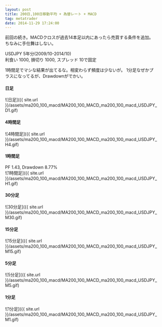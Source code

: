 ```yaml
---
layout: post
title: 200日,100日移動平均 + 為替レート + MACD
tag: metatrader
date: 2014-11-29 17:24:00
---
```


前回の続き。MACDクロスが過去14本足以内にあったら売買する条件を追加。  
ちなみに手仕舞はしない。

USDJPY 5年分(2009/10-2014/10)  
利食い 1000, 損切り 1000, スプレッド 10で固定  

1時間足でマシな結果が出てるな。相変わらず頻度は少ないが。
1分足なぜかプラスになってるが、Drawdownがでかい。

#### 日足
![日足]({{ site.url }}/assets/ma200_100_macd/MA200_100_MACD_ma200_100_macd_USDJPY_D1.gif)  
  
#### 4時間足
![4時間足]({{ site.url }}/assets/ma200_100_macd/MA200_100_MACD_ma200_100_macd_USDJPY_H4.gif)  
  
#### 1時間足
PF 1.43, Drawdown 8.77%  
![1時間足]({{ site.url }}/assets/ma200_100_macd/MA200_100_MACD_ma200_100_macd_USDJPY_H1.gif)  

#### 30分足
![30分足]({{ site.url }}/assets/ma200_100_macd/MA200_100_MACD_ma200_100_macd_USDJPY_M30.gif)  

#### 15分足
![15分足]({{ site.url }}/assets/ma200_100_macd/MA200_100_MACD_ma200_100_macd_USDJPY_M15.gif)  

#### 5分足
![5分足]({{ site.url }}/assets/ma200_100_macd/MA200_100_MACD_ma200_100_macd_USDJPY_M5.gif)  

#### 1分足
![1分足]({{ site.url }}/assets/ma200_100_macd/MA200_100_MACD_ma200_100_macd_USDJPY_M1.gif)  
